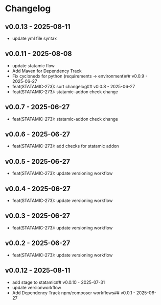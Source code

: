 # Changelog

## v0.0.13 - 2025-08-11
- update yml file syntax
## v0.0.11 - 2025-08-08
- update statamic flow
- Add Maven for Dependency Track
- Fix cyclonedx for python (requirements -> environment)## v0.0.9 - 2025-06-27
- feat(STATAMIC-273): sort changelog## v0.0.8 - 2025-06-27
- feat(STATAMIC-273): statamic-addon check change





## v0.0.7 - 2025-06-27
- feat(STATAMIC-273): statamic-addon check change

## v0.0.6 - 2025-06-27
- feat(STATAMIC-273): add checks for statamic addon

## v0.0.5 - 2025-06-27
- feat(STATAMIC-273): update versioning workflow

## v0.0.4 - 2025-06-27
- feat(STATAMIC-273): update versioning workflow

## v0.0.3 - 2025-06-27
- feat(STATAMIC-273): update versioning workflow

## v0.0.2 - 2025-06-27
- feat(STATAMIC-273): update versioning workflow

## v0.0.12 - 2025-08-11
- add stage to statamic## v0.0.10 - 2025-07-31
- update versionworkflow
- Add Dependency Track npm/composer workflows## v0.0.1 - 2025-06-27






